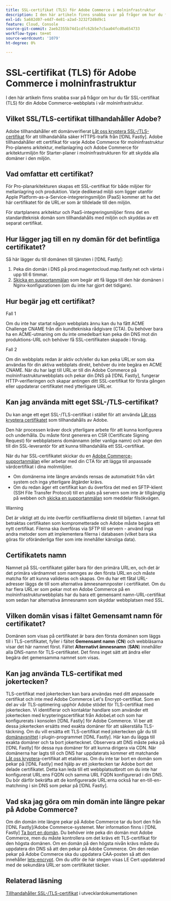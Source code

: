 ```yaml
---
title: SSL-certifikat (TLS) för Adobe Commerce i molninfrastruktur
description: I den här artikeln finns snabba svar på frågor om hur du får SSL-certifikat (TLS) för din Adobe Commerce-webbplats i vår molninfrastruktur.
exl-id: 5a682d07-e4d7-4e81-a2ad-3232f2d8d9c1
feature: Cloud, Console
source-git-commit: 2aeb2355b74d1cdfc62b5e7c5aa04fcd0a654733
workflow-type: tm+mt
source-wordcount: '1079'
ht-degree: 0%

---
```


# SSL-certifikat (TLS) för Adobe Commerce i molninfrastruktur

I den här artikeln finns snabba svar på frågor om hur du får SSL-certifikat (TLS) för din Adobe Commerce-webbplats i vår molninfrastruktur.

## Vilket SSL/TLS-certifikat tillhandahåller Adobe?

Adobe tillhandahåller ett domänverifierat [Låt oss kryptera SSL-/TLS-certifikat](https://letsencrypt.org/) för att tillhandahålla säker HTTPS-trafik från [!DNL Fastly]. Adobe tillhandahåller ett certifikat för varje Adobe Commerce för molninfrastruktur Pro-planens arkitektur, mellanlagring och Adobe Commerce för arkitekturmiljön för Starter-planer i molninfrastrukturen för att skydda alla domäner i den miljön.

## Vad omfattar ett certifikat?

För Pro-planarkitekturen skapas ett SSL-certifikat för både miljöer för mellanlagring och produktion. Varje dedikerad miljö som ligger utanför Apple Platform-as-a-Service-integreringsmiljön (PaaS) kommer att ha det här certifikatet för de URL:er som är tilldelade till den miljön.

För startplanens arkitektur och PaaS-integreringsmiljöer finns det en standardteknisk domän som tillhandahålls med miljön och skyddas av ett separat certifikat.

## Hur lägger jag till en ny domän för det befintliga certifikatet?

Så här lägger du till domänen till tjänsten i [!DNL Fastly]:

1. Peka din domän i DNS på prod.magentocloud.map.fastly.net och vänta i upp till 6 timmar.
1. [Skicka en supportanmälan](/help/help-center-guide/help-center/magento-help-center-user-guide.md#submit-ticket) som begär att få lägga till den här domänen i Nginx-konfigurationen (om du inte har gjort det tidigare).

## Hur begär jag ett certifikat?

Fall 1

Om du inte har startat någon webbplats ännu kan du ha fått ACME Challenge CNAME från din kundtekniska rådgivare (CTA). Du behöver bara ha en ACME-utmaning om du inte omedelbart kan peka din DNS mot din produktions-URL och behöver få SSL-certifikaten skapade i förväg.

Fall 2

Om din webbplats redan är aktiv och/eller du kan peka URL:er som ska användas för din aktiva webbplats direkt, behöver du inte begära en ACME CNAME. När du har lagt till URL:er till din Adobe Commerce på molninfrastrukturwebbplats och pekar din DNS på [!DNL Fastly], fungerar HTTP-verifieringen och skapar antingen ditt SSL-certifikat för första gången eller uppdaterar certifikatet med ytterligare URL:er.

## Kan jag använda mitt eget SSL-/TLS-certifikat?

Du kan ange ett eget SSL-/TLS-certifikat i stället för att använda [Låt oss kryptera certifikatet](https://letsencrypt.org/) som tillhandahålls av Adobe.

Den här processen kräver dock ytterligare arbete för att kunna konfigurera och underhålla. Du måste först generera en CSR (Certificate Signing Request) för webbplatsens domännamn (eller vanliga namn) och ange den till din SSL-leverantör för att kunna tillhandahålla ett SSL-certifikat.

När du har SSL-certifikatet skickar du en [Adobe Commerce-supportanmälan](/help/help-center-guide/help-center/magento-help-center-user-guide.md#submit-ticket) eller arbetar med din CTA för att lägga till anpassade värdcertifikat i dina molnmiljöer.

* Om domänerna inte längre används rensas de automatiskt från vårt system och inga ytterligare åtgärder krävs.
* Om du redan äger ett certifikat kan du överföra det med en SFTP-klient (SSH File Transfer Protocol) till en plats på servern som inte är tillgänglig på webben och [skicka en supportanmälan](/help/help-center-guide/help-center/magento-help-center-user-guide.md#submit-ticket) som meddelar filsökvägen.

>[!WARNING]
>
>Det är viktigt att du inte överför certifikatfilerna direkt till biljetten. I annat fall betraktas certifikaten som komprometterade och Adobe måste begära ett nytt certifikat.
>Filerna ska överföras via SFTP till servern - använd inga andra metoder som att implementera filerna i databasen (vilket bara ska göras för oföränderliga filer som inte innehåller känsliga data).

## Certifikatets namn

Namnet på SSL-certifikatet gäller bara för den primära URL:en, och det är det primära värdnamnet som namnges av den första URL:en och måste matcha för att kunna valideras och skapas. Om du har ett fåtal URL-adresser läggs de till som alternativa ämnesnamnposter i certifikatet. Om du har flera URL:er som pekar mot en Adobe Commerce på en molninfrastrukturwebbplats har du bara ett gemensamt namn-URL-certifikat som sedan har alternativa ämnesnamn som skyddar webbplatsen med SSL.

## Vilken domän visas i fältet Gemensamt namn för certifikatet?

Domänen som visas på certifikatet är bara den första domänen som läggs till i TLS-certifikatet, fyller i fältet **Gemensamt namn** (**CN**) och webbläsarna visar det här namnet först. Fältet **Alternativt ämnesnamn** (**SAN**) innehåller alla DNS-namn för TLS-certifikatet. Det finns inget sätt att ändra eller begära det gemensamma namnet som visas.

## Kan jag använda TLS-certifikat med jokertecken?

TLS-certifikat med jokertecken kan bara användas med ditt anpassade certifikat och inte med Adobe Commerce Let&#39;s Encrypt-certifikat. Som en del av vår TLS-optimering upphör Adobe stödet för TLS-certifikat med jokertecken. Vi identifierar och kontaktar handlare som använder ett jokertecken med krypteringscertifikat från AdobeLet och som har konfigurerats i konsolen [!DNL Fastly] för Adobe Commerce. Vi ber att dessa jokertecken ersätts med exakta domäner för att säkerställa TLS-täckning. Om du vill ersätta ett TLS-certifikat med jokertecken går du till [domänavsnittet](https://experienceleague.adobe.com/en/docs/commerce-cloud-service/user-guide/cdn/setup-fastly/fastly-custom-cache-configuration#manage-domains) i plugin-programmet [!DNL Fastly]. Här kan du lägga till exakta domäner och ta bort jokertecknet. Observera att DNS måste peka på [!DNL Fastly] för dessa nya domäner för att kunna dirigera via CDN. När domänerna har lagts till och DNS har uppdaterats kommer ett matchande [Låt oss kryptera](https://letsencrypt.org/)-certifikat att etableras. Om du inte tar bort en domän som pekar på [!DNL Fastly] med hjälp av ett jokertecken tar Adobe bort det delade certifikatet. Detta kan leda till ett webbplatsutbrott om du inte har konfigurerat URL:ens FQDN och samma URL FQDN konfigurerad i din DNS. Du bör därför bekräfta att de konfigurerade URL:erna också har en-till-en-matchning i sin DNS som pekar på [!DNL Fastly].

## Vad ska jag göra om min domän inte längre pekar på Adobe Commerce?

Om din domän inte längre pekar på Adobe Commerce tar du bort den från [!DNL Fastly]/Adobe Commerce-systemet. Mer information finns i [!DNL Fastly] [Ta bort en domän](https://docs.fastly.com/en/guides/working-with-domains#deleting-a-domain). Du behöver inte peka din domän mot Adobe Commerce, men du måste kontrollera om det krävs ett TLS-certifikat för den högsta domänen. Om en domän på den högsta nivån krävs måste du uppdatera din DNS så att den pekar på Adobe Commerce. Om den redan pekar på Adobe Commerce ska du uppdatera CAA-posten så att den innehåller [lets-encrypt](https://letsencrypt.org/). Om du utför de här stegen visas LE Cert uppdaterad med de sekundära URL:er som certifikatet täcker. &#x200B;

## Relaterad läsning

[Tillhandahåller SSL-/TLS-certifikat](https://experienceleague.adobe.com/en/docs/commerce-cloud-service/user-guide/cdn/setup-fastly/fastly-configuration#provision-ssltls-certificates) i utvecklardokumentationen
